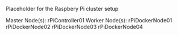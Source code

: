 Placeholder for the Raspbery Pi cluster setup


Master Node(s): rPiController01
Worker Node(s): rPiDockerNode01
                rPiDockerNode02
                rPiDockerNode03
                rPiDockerNode04
